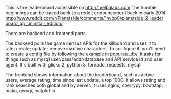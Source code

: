 This is the leaderboard accessible on http://melbalabs.com
The humble beginnings can be traced back to a reddit announcement back in 
early 2014
http://www.reddit.com/r/Planetside/comments/1nvbp0/planetside_2_leaderboard_gg_uninstall_edition/

There are backend and frontend parts.

The backend polls the game census APIs for the killboard and uses it to rate; 
create; update; remove inactive characters. To configure it, you'll need to
create a config file by following the example in populate_db/. It asks for
things such as mysql user/pass/addr/database and API service id and user
agent. It's built with glicko 2, python 3, tornado, requests, mysql.  
 
The frontend shows information about the leaderboard, such as active users,
average rating, time since last update, a top 1000. It allows
rating and rank searches both global and by server. It uses nginx, cherrypy,
bootstap, mako, uwsgi, matplotlib.
